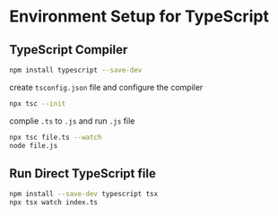 # Environment Setup for TypeScript

## TypeScript Compiler

```bash
npm install typescript --save-dev
```

create `tsconfig.json` file and configure the compiler

```bash
npx tsc --init
```

complie `.ts` to `.js` and run `.js` file

```bash
npx tsc file.ts --watch
node file.js
```

## Run Direct TypeScript file

```bash
npm install --save-dev typescript tsx
npx tsx watch index.ts
```

